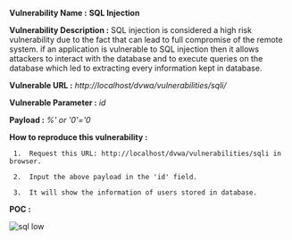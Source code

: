 **Vulnerability Name :** **SQL Injection**

**Vulnerability Description :** SQL injection is considered a high risk vulnerability due to the fact that can lead to full compromise of the remote system. if an application is vulnerable to SQL injection then it allows attackers to interact with the database and to execute queries on the database which led to extracting every information kept in database.

**Vulnerable URL :** *http://localhost/dvwa/vulnerabilities/sqli/*

**Vulnerable Parameter :** *id*

**Payload :** *%' or '0'='0*

**How to reproduce this vulnerability :**

     1.  Request this URL: http://localhost/dvwa/vulnerabilities/sqli in browser.

     2.  Input the above payload in the 'id' field.

     3.  It will show the information of users stored in database.

**POC :**
    
  ![sql low](https://user-images.githubusercontent.com/36234942/61511351-15018600-aa14-11e9-9dd9-8c79a3cf6621.PNG)
